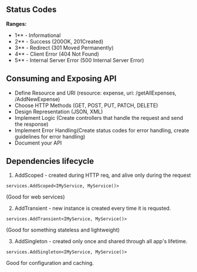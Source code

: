 ## Status Codes

**Ranges:**
- 1** - Informational
- 2** - Success (200OK, 201Created)
- 3** - Redirect (301 Moved Permanently)
- 4** - Client Error (404 Not Found)
- 5** - Internal Server Error (500 Internal Server Error)

## Consuming and Exposing API

- Define Resource and URI (resource: expense, uri: /getAllExpenses, /AddNewExpense)
- Choose HTTP Methods (GET, POST, PUT, PATCH, DELETE)
- Design Representation (JSON, XML)
- Implement Logic (Create controllers that handle the request and send the response)
- Implement Error Handling(Create status codes for error handling, create guidelines for error handling)
- Document your API

## Dependencies lifecycle

1. AddScoped - created during HTTP req, and alive only during the request
```
services.AddScoped<IMyService, MyService()>
```
(Good for web services)

2. AddTransient - new instance is created every time it is requsted. 
```
services.AddTransient<IMyService, MyService()>
```
(Good for something stateless and lightweight)

3. AddSingleton - created only once and shared through all app's lifetime.

```
services.AddSingleton<IMyService, MyService()>
```

Good for configuration and caching.
